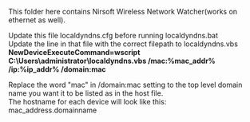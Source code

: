 This folder here contains Nirsoft Wireless Network Watcher(works on ethernet as well).
<p>
Update this file localdyndns.cfg before running localdyndns.bat<br>
Update the line in that file with the correct filepath to localdyndns.vbs<br>
<b>NewDeviceExecuteCommand=wscript C:\Users\administrator\localdyndns.vbs /mac:%mac_addr% /ip:%ip_addr% /domain:mac</b>
<br>
</p>
Replace the word "mac" in /domain:mac setting to the top level domain name you want it to be listed as in the host file.<br>
The hostname for each device will look like this:<br>
mac_address.domainname
